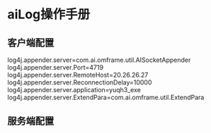 # aiLog操作手册

## 客户端配置
log4j.appender.server=com.ai.omframe.util.AISocketAppender
log4j.appender.server.Port=4719
log4j.appender.server.RemoteHost=20.26.26.27
log4j.appender.server.ReconnectionDelay=10000
log4j.appender.server.application=yuqh3_exe
log4j.appender.server.ExtendPara=com.ai.omframe.util.ExtendPara

## 服务端配置


